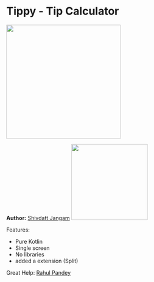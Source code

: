 # Tippy - Tip Calculator 

<p float="middle">
    <img src="https://raw.githubusercontent.com/shivGam/Tippy/main/framed.png" width="300">
</p>

**Author:** [Shivdatt Jangam](https://www.linkedin.com/in/shivdatt-jangam-96b814254/)
<a href='https://play.google.com/store/apps/details?id=com.rkpandey.tipcalculator'><img width="200px" src='https://play.google.com/intl/en_us/badges/static/images/badges/en_badge_web_generic.png' /></a>

Features:
- Pure Kotlin
- Single screen
- No libraries
- added a extension (Split)

Great Help:
[Rahul Pandey](https://www.youtube.com/rpandey1234)

